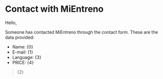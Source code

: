 # Contact with MiEntreno

Hello,

Someone has contacted MiEntreno through the contact form. These are the data provided:

- Name: {0}
- E-mail: {1}
- Language: {3}
- PRICE: {4}

<blockquote>
{2}
</blockquote>
